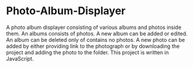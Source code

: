 # Photo-Album-Displayer
A photo album displayer consisting of various albums and photos inside them. An albums consists of photos. A new album can be added or edited. An album can be deleted only of contains no photos. A new photo can be added by either providing link to the photograph or by downloading the project and adding the photo to the folder. This project is written in JavaScript.
